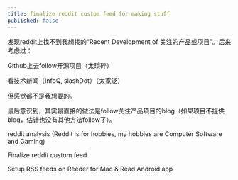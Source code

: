 ```yaml
---
title: finalize reddit custom feed for making stuff
published: false
---
```

发现reddit上找不到我想找的“Recent Development of 关注的产品或项目”。后来考虑过：

Github上去follow开源项目（太琐碎）

看技术新闻（InfoQ, slashDot）（太宽泛）

但感觉都不是我想要的。

最后意识到，其实最直接的做法是follow关注产品项目的blog（如果项目不提供blog，估计也没有其他方法follow了）。

reddit analysis (Reddit is for hobbies, my hobbies are Computer Software and Gaming)

Finalize reddit custom feed

Setup RSS feeds on Reeder for Mac & Read Android app
